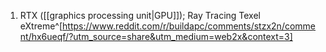 1. RTX ([[graphics processing unit|GPU]]); Ray Tracing Texel eXtreme^[https://www.reddit.com/r/buildapc/comments/stzx2n/comment/hx6ueqf/?utm_source=share&utm_medium=web2x&context=3]